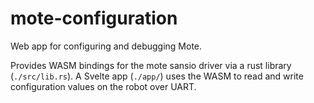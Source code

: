 # mote-configuration

Web app for configuring and debugging Mote.

Provides WASM bindings for the mote sansio driver via a rust library (`./src/lib.rs`). A Svelte app (`./app/`) uses the WASM to read and write configuration values on the robot over UART.

